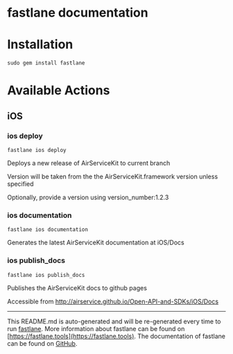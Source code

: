 fastlane documentation
================
# Installation
```
sudo gem install fastlane
```
# Available Actions
## iOS
### ios deploy
```
fastlane ios deploy
```
Deploys a new release of AirServiceKit to current branch

Version will be taken from the the AirServiceKit.framework version unless specified

Optionally, provide a version using version_number:1.2.3
### ios documentation
```
fastlane ios documentation
```
Generates the latest AirServiceKit documentation at iOS/Docs
### ios publish_docs
```
fastlane ios publish_docs
```
Publishes the AirServiceKit docs to github pages

Accessible from http://airservice.github.io/Open-API-and-SDKs/iOS/Docs

----

This README.md is auto-generated and will be re-generated every time to run [fastlane](https://fastlane.tools).
More information about fastlane can be found on [https://fastlane.tools](https://fastlane.tools).
The documentation of fastlane can be found on [GitHub](https://github.com/fastlane/fastlane/tree/master/fastlane).